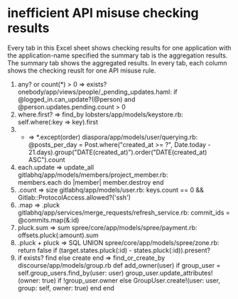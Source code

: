 # inefficient API misuse checking results
Every tab in this Excel sheet shows checking results for one application with the application-name specified the summary tab is the aggregation results.
The summary tab shows the aggregated results.
In every tab, each column shows the checking reuslt for one API misuse rule.
1. any? or count(*) > 0 => exists?
    onebody/app/views/people/_pending_updates.haml:
    if @logged_in.can_update?(@person) and @person.updates.pending.count > 0
2. where.first? => find_by
    lobsters/app/models/keystore.rb:    
    self.where(:key => key).first
3. * => *.except(order)
    diaspora/app/models/user/querying.rb:
    @posts_per_day = Post.where("created_at >= ?", Date.today - 21.days).group("DATE(created_at)").order("DATE(created_at) ASC").count
4. each.update => update_all
    gitlabhq/app/models/members/project_member.rb:       
    members.each do |member|
          member.destroy
    end
5. .count => size
    gitlabhq/app/models/user.rb:
    keys.count == 0 && Gitlab::ProtocolAccess.allowed?('ssh')
6. .map => .pluck
    gitlabhq/app/services/merge_requests/refresh_service.rb:
    commit_ids = @commits.map(&:id)
7. pluck.sum => sum
    spree/core/app/models/spree/payment.rb: 
    offsets.pluck(:amount).sum
8. .pluck + pluck => SQL UNION
    spree/core/app/models/spree/zone.rb:          
    return false if (target.states.pluck(:id) - states.pluck(:id)).present?
9. if exists? find else create end => find_or_create_by
    discourse/app/models/group.rb 
    def add_owner(user)
        if group_user = self.group_users.find_by(user: user)
          group_user.update_attributes!(owner: true) if !group_user.owner
        else
          GroupUser.create!(user: user, group: self, owner: true)
        end
    end